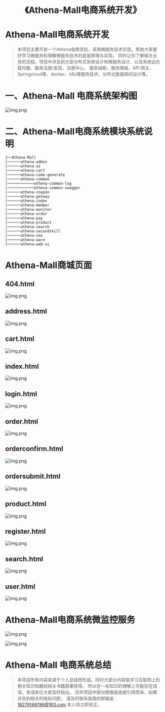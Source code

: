 # <h1 align="center">《Athena-Mall电商系统开发》</h1>

# Athena-Mall电商系统开发

> 本项目主要开发一个Athena电商项目，采用微服务技术实现。帮助大家更好学习微服务和理解微服务技术的底层原理与实现。
> 同时让你了解相关业务的流程。项目中涉及到大型分布式系统设计和微服务设计、以及系统远负载均衡、服务注册/发现、注册中心、
> 服务熔断、服务降级、API 网关、Springcloud等、docker、k8s等服务技术、分布式数据库的设计等。

# 一、Athena-Mall 电商系统架构图

![img.png](athena-mall开发文档/athena系统架构设计/image/Athena-Mall系统架构图.png)

# 二、Athena-Mall电商系统模块系统说明

```shell
├──Athena-Mall
|──────athena-admin
|──────athena-ai
|──────athena-cart
|──────athena-code-generate
|──────athena-common
|────────────athena-common-log
|────────────athena-common-swagger
|──────athena-coupon
|──────athena-getway
|──────athena-index
|──────athena-member
|──────athena-monitor
|──────athena-order
|──────athena-pay
|──────athena-product
|──────athena-search
|──────athena-secondskill
|──────athena-sms
|──────athena-ware
|──────athena-web-ui
```

# Athena-Mall商城页面

## 404.html
![img.png](athena-mall开发文档/athena商城页面/images/404.png)

## address.html
![img.png](athena-mall开发文档/athena商城页面/images/address.png)

## cart.html
![img.png](athena-mall开发文档/athena商城页面/images/cart.png)

## index.html
![img.png](athena-mall开发文档/athena商城页面/images/index.png)

## login.html
![img.png](athena-mall开发文档/athena商城页面/images/login.png)

## order.html
![img.png](athena-mall开发文档/athena商城页面/images/order.png)

## orderconfirm.html
![img.png](athena-mall开发文档/athena商城页面/images/orderconfirm.png)

## ordersubmit.html
![img.png](athena-mall开发文档/athena商城页面/images/ordersubmit.png)

## product.html
![img.png](athena-mall开发文档/athena商城页面/images/product.png)

## register.html
![img.png](athena-mall开发文档/athena商城页面/images/register.png)

## search.html
![img.png](athena-mall开发文档/athena商城页面/images/search.png)

## user.html
![img.png](athena-mall开发文档/athena商城页面/images/user.png)

# Athena-Mall电商系统微监控服务

![img.png](athena-mall开发文档/athena-monitor监控服务/images/athena-all-server-monitor.png)

![img.png](athena-mall开发文档/athena-monitor监控服务/images/athena-all-service.png)

# Athena-Mall 电商系统总结

> 本项目所有内容来源于个人总结而形成。同时大部分内容是学习互联网上的相关知识和翻阅相关书籍原著获得，
> 所以在一些知识的理解上可能存在错误，肯请各位大佬及时指出。
> 另外项目中部分图像是直接引用而来，如果涉及到相关的版权问题，
> 请及时联系我我的邮箱是：18279148786@163.com 本人将立即改正。

